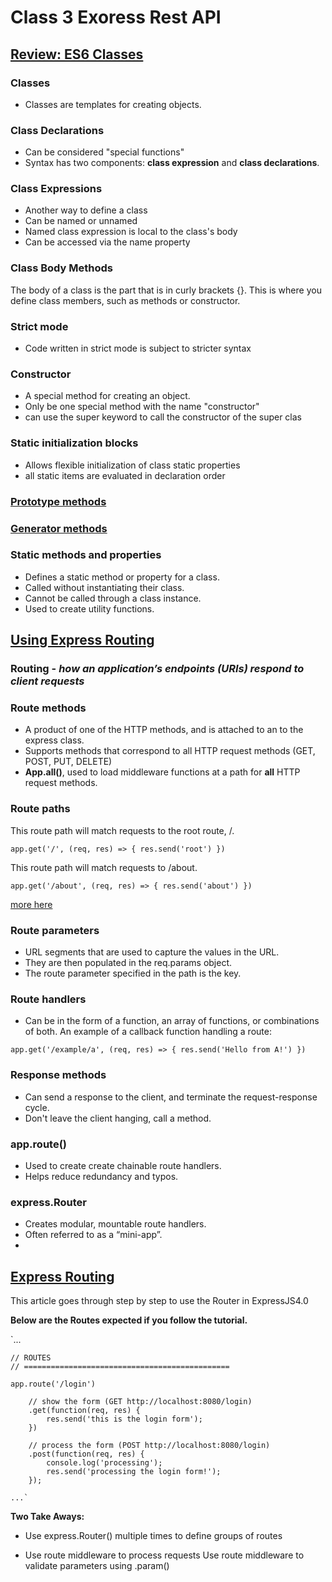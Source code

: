 # Class 3 Exoress Rest API

## [Review: ES6 Classes](https://developer.mozilla.org/en-US/docs/Web/JavaScript/Reference/Classes)

### **Classes** 

- Classes are templates for creating objects.  

### **Class Declarations**
- Can be considered "special functions" 
- Syntax has two components: **class expression** and **class declarations**.

### **Class Expressions**
- Another way to define a class
- Can be named or unnamed
- Named class expression is local to the class's body
- Can be accessed via the name property

### **Class Body Methods**
 The body of a class is the part that is in curly brackets {}. This is where you define class members, such as methods or constructor.

### **Strict mode**
- Code written in strict mode is subject to stricter syntax

### **Constructor**

- A special method for creating an object. 
- Only be one special method with the name "constructor"
- can use the super keyword to call the constructor of the super clas

### **Static initialization blocks**
- Allows flexible initialization of class static properties 
- all static items are evaluated in declaration order

### **[Prototype methods](https://developer.mozilla.org/en-US/docs/Web/JavaScript/Reference/Functions/Method_definitions)**

### **[Generator methods](https://developer.mozilla.org/en-US/docs/Web/JavaScript/Guide/Iterators_and_Generators)**

### **Static methods and properties**
- Defines a static method or property for a class.
-  Called without instantiating their class.
- Cannot be called through a class instance.
- Used to create utility functions.



## [Using Express Routing](https://expressjs.com/en/guide/routing.html)

### **Routing** - *how an application’s endpoints (URIs) respond to client requests*

### **Route methods**

- A product of one of the HTTP methods, and is attached to an to the express class.
- Supports methods that correspond to all HTTP request methods (GET, POST, PUT, DELETE)
- **App.all()**, used to load middleware functions at a path for **all** HTTP request methods.

### **Route paths**

This route path will match requests to the root route, /.

`app.get('/', (req, res) => {
  res.send('root')
})`

This route path will match requests to /about.

`app.get('/about', (req, res) => {
  res.send('about')
})`

[more here](https://expressjs.com/en/guide/routing.html)

### **Route parameters**
- URL segments that are used to capture the values in the URL.
- They are then populated in the req.params object.
- The route parameter specified in the path is the key.

### **Route handlers**
-  Can be in the form of a function, an array of functions, or combinations of both.
An example of a callback function handling a route:

`app.get('/example/a', (req, res) => {
  res.send('Hello from A!')
})`

### **Response methods**
- Can send a response to the client, and terminate the request-response cycle.
- Don't leave the client hanging, call a method.

### **app.route()**
- Used to create create chainable route handlers.
- Helps reduce redundancy and typos.

### **express.Router**
- Creates modular, mountable route handlers.
- Often referred to as a “mini-app”.
- 



## [Express Routing](https://scotch.io/tutorials/learn-to-use-the-new-router-in-expressjs-4)

This article goes through step by step to use the Router in ExpressJS4.0

**Below are the Routes expected if you follow the tutorial.**

`...

    // ROUTES
    // ==============================================

    app.route('/login')

        // show the form (GET http://localhost:8080/login)
        .get(function(req, res) {
            res.send('this is the login form');
        })

        // process the form (POST http://localhost:8080/login)
        .post(function(req, res) {
            console.log('processing');
            res.send('processing the login form!');
        });

    ...`
**Two Take Aways:**
- Use express.Router() multiple times to define groups of routes

- Use route middleware to process requests
Use route middleware to validate parameters using .param()
